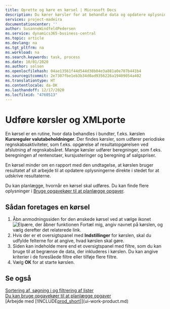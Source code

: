 ```yaml
---
title: Oprette og køre en kørsel | Microsoft Docs
description: Du kører kørsler for at behandle data og opdatere oplysninger, f.eks. for at foretage periodiske regnskabsaktiviteter eller udføre beregninger.
services: project-madeira
documentationcenter: ''
author: SusanneWindfeldPedersen
ms.service: dynamics365-business-central
ms.topic: article
ms.devlang: na
ms.tgt_pltfrm: na
ms.workload: na
ms.search.keywords: task, process
ms.date: 10/01/2020
ms.author: solsen
ms.openlocfilehash: 04ae13561f44d544d38b04e3a881a0e707b441b4
ms.sourcegitcommit: 2e7307fbe1eb3b34d0ad9356226a19409054a402
ms.translationtype: HT
ms.contentlocale: da-DK
ms.lasthandoff: 12/17/2020
ms.locfileid: "4760513"
---
```

# <a name="run-batch-jobs-and-xmlports"></a>Udføre kørsler og XMLporte
En kørsel er en rutine, hvor data behandles i bundter, f.eks. kørslen **Kursreguler valutabeholdninger**. Der findes kørsler, som udfører periodiske regnskabsaktiviteter, som f.eks. opgørelse af resultatopgørelsen ved afslutning af regnskabsåret. Mange kørsler udfører beregninger, som f.eks. beregningen af rentenotaer, kursjusteringer og beregning af salgspriser.

En kørsel minder om en rapport med den undtagelse, at kørslen bruger resultatet af sit arbejde til at opdatere oplysningerne direkte i stedet for at udskrive resultaterne.

Du kan planlægge, hvornår en kørsel skal udføres. Du kan finde flere oplysninger i [Bruge opgavekøer til at planlægge opgaver](admin-job-queues-schedule-tasks.md).

## <a name="to-run-a-batch-job"></a>Sådan foretages en kørsel
1. Åbn anmodningssiden for den ønskede kørsel ved at vælge ikonet ![Elpære, der åbner funktionen Fortæl mig](media/ui-search/search_small.png "Fortæl mig, hvad du vil foretage dig"), angiv navnet på kørslen, og vælg derefter det relaterede link.
2. Hvis der er et oversigtspanel med **Indstillinger** for kørslen, skal du udfylde felterne for at angive, hvad kørslen skal gøre.
3. Siden kan indeholde mere end et oversigtspanel med filtre, som du kan bruge til at begrænse de data, der inkluderes i kørslen. Du kan angive kriterier i de foreslåede filtre eller tilføje flere filtre.
4. Vælg **OK** for at starte kørslen.

## <a name="see-also"></a>Se også
[Sortering af, søgning i og filtrering af lister](ui-enter-criteria-filters.md)  
[Du kan bruge opgavekøer til at planlægge opgaver](admin-job-queues-schedule-tasks.md)  
[Arbejde med [!INCLUDE[prod_short](includes/prod_short.md)]](ui-work-product.md)
